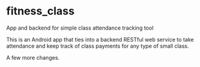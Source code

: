 # fitness_class
App and backend for simple class attendance tracking tool

This is an Android app that ties into a backend RESTful web service to take attendance and keep track 
of class payments for any type of small class.

A few more changes.
